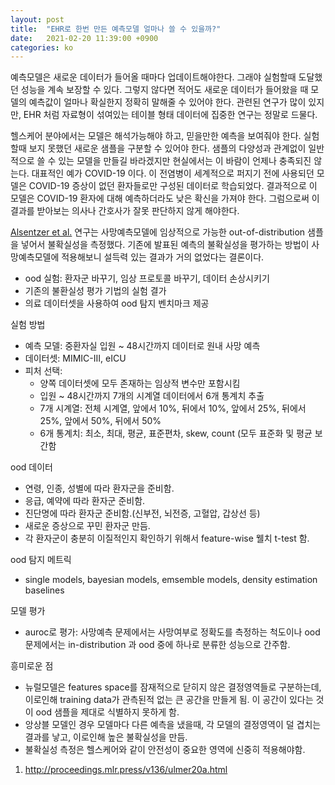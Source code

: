 ```yaml
---
layout: post
title:  "EHR로 한번 만든 예측모델 얼마나 쓸 수 있을까?"
date:   2021-02-20 11:39:00 +0900
categories: ko
---
```


예측모델은 새로운 데이터가 들어올 때마다 업데이트해야한다. 그래야 실험할때 도달했던 성능을 계속 보장할 수 있다.
그렇지 않다면 적어도 새로운 데이터가 들어왔을 때 모델의 예측값이 얼마나 확실한지 정확히 말해줄 수 있어야 한다.
관련된 연구가 많이 있지만, EHR 처럼 자료형이 섞여있는 테이블 형태 데이터에 집중한 연구는 정말로 드물다.

헬스케어 분야에서는 모델은 해석가능해야 하고, 믿을만한 예측을 보여줘야 한다. 
실험할때 보지 못했던 새로운 샘플을 구분할 수 있어야 한다. 
샘플의 다양성과 관계없이 일반적으로 쓸 수 있는 모델을 만들길 바라겠지만 현실에서는 이 바람이 언제나 충족되진 않는다.
대표적인 예가 COVID-19 이다. 
이 전염병이 세계적으로 퍼지기 전에 사용되던 모델은 COVID-19 증상이 없던 환자들로만 구성된 데이터로 학습되었다. 
결과적으로 이 모델은 COVID-19 환자에 대해 예측하더라도 낮은 확신을 가져야 한다. 
그럼으로써 이 결과를 받아보는 의사나 간호사가 잘못 판단하지 않게 해야한다.

[Alsentzer et al.](http://proceedings.mlr.press/v136/ulmer20a.html) 연구는 사망예측모델에 임상적으로 가능한 out-of-distribution 샘플을 넣어서 불확실성을 측정했다.
기존에 발표된 예측의 불확실성을 평가하는 방법이 사망예측모델에 적용해보니 설득력 있는 결과가 거의 없었다는 결론이다.

- ood 실험: 환자군 바꾸기, 임상 프로토콜 바꾸기, 데이터 손상시키기
- 기존의 불환실성 평가 기법의 실험 결가
- 의료 데이터셋을 사용하여 ood 탐지 벤치마크 제공


실험 방법
- 예측 모델: 중환자실 입원 ~ 48시간까지 데이터로 원내 사망 예측
- 데이터셋: MIMIC-III, eICU
- 피처 선택: 
  - 양쪽 데이터셋에 모두 존재하는 임상적 변수만 포함시킴
  - 입원 ~ 48시간까지 7개의 시계열 데이터에서 6개 통계치 추출
  - 7개 시계열: 전체 시계열, 앞에서 10%, 뒤에서 10%, 앞에서 25%, 뒤에서 25%, 앞에서 50%, 뒤에서 50%
  - 6개 통계치: 최소, 최대, 평균, 표준편차, skew, count (모두 표준화 및 평균 보간함


ood 데이터
  -  연령, 인종, 성별에 따라 환자군을 준비함. 
  -  응급, 예약에 따라 환자군 준비함.
  -  진단명에 따라 환자군 준비함.(신부전, 뇌전증, 고혈압, 갑상선 등)
  -  새로운 증상으로 꾸민 환자군 만듬.
  -  각 환자군이 충분히 이질적인지 확인하기 위해서 feature-wise 웰치 t-test 함.

ood 탐지 메트릭
  - single models, bayesian models, emsemble models, density estimation baselines

모델 평가
  - auroc로 평가: 사망예측 문제에서는 사망여부로 정확도를 측정하는 척도이나 ood 문제에서는 in-distribution 과 ood 중에 하나로 분류한 성능으로 간주함.

흥미로운 점
- 뉴럴모델은 features space를 잠재적으로 닫히지 않은 결정영역들로 구분하는데, 이로인해 training data가 관측된적 없는 큰 공간을 만들게 됨. 이 공간이 있다는 것이 ood 샘플을 제대로 식별하지 못하게 함.
- 앙상블 모델인 경우 모델마다 다른 예측을 냈을때, 각 모델의 결정영역이 덜 겹치는 결과를 낳고, 이로인해 높은 불확실성을 만듬.
- 불확실성 측정은 헬스케어와 같이 안전성이 중요한 영역에 신중히 적용해야함.

1. http://proceedings.mlr.press/v136/ulmer20a.html
